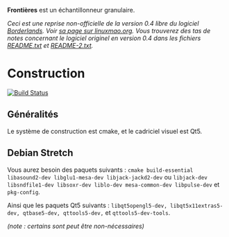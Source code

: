 **Frontières** est un échantillonneur granulaire.

*Ceci est une reprise non-officielle de la version 0.4 libre du logiciel [Borderlands](http://borderlands-granular.com/).  Voir [sa page sur linuxmao.org](http://linuxmao.org/borderlands). Vous trouverez des tas de notes concernant le logiciel originel en version 0.4 dans les fichiers [README.txt](README.txt) et [README-2.txt](README-2.txt).*


# Construction

[![Build Status](https://semaphoreci.com/api/v1/jpcima/frontieres/branches/master/badge.svg)](https://semaphoreci.com/jpcima/frontieres)

## Généralités

Le système de construction est cmake, et le cadriciel visuel est Qt5.


## Debian Stretch
 
Vous aurez besoin des paquets suivants : `cmake build-essential libasound2-dev libglu1-mesa-dev libjack-jackd2-dev` ou `libjack-dev libsndfile1-dev libsoxr-dev liblo-dev mesa-common-dev libpulse-dev` et `pkg-config`.

Ainsi que les paquets Qt5 suivants : `libqt5opengl5-dev, libqt5x11extras5-dev, qtbase5-dev, qttools5-dev,` et `qttools5-dev-tools`.

_(note : certains sont peut être non-nécessaires)_
